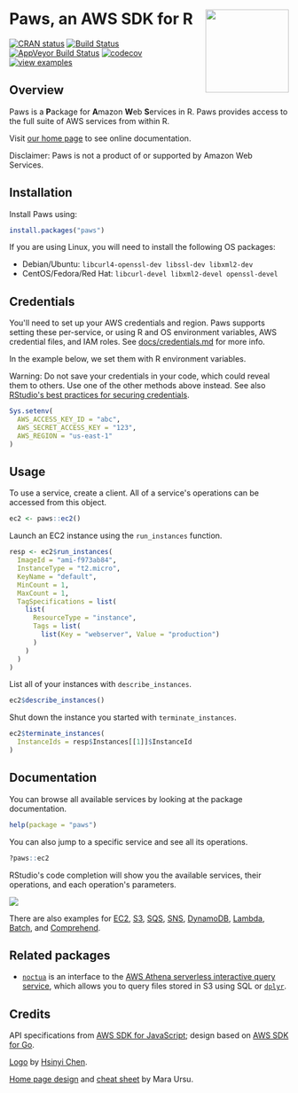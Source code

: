 
# Paws, an AWS SDK for R [<img src="docs/logo.png" align="right" height="150" />](docs/cheat_sheet.pdf)

[![CRAN status](https://www.r-pkg.org/badges/version/paws)](https://cran.r-project.org/package=paws)
[![Build Status](https://travis-ci.com/paws-r/paws.svg?branch=master)](https://travis-ci.com/paws-r/paws)
[![AppVeyor Build Status](https://ci.appveyor.com/api/projects/status/2ma1spb2f55129qc/branch/master?svg=true)](https://ci.appveyor.com/project/paws-r/paws/branch/master)
[![codecov](https://codecov.io/gh/paws-r/paws/branch/master/graph/badge.svg)](https://codecov.io/gh/paws-r/paws)
[![view examples](https://img.shields.io/badge/learn%20by-examples-0077b3.svg)](https://github.com/paws-r/paws/tree/master/examples)

## Overview

Paws is a **P**ackage for **A**mazon **W**eb **S**ervices in R. Paws provides
access to the full suite of AWS services from within R.

Visit [our home page](https://paws-r.github.io) to see online documentation.

Disclaimer: Paws is not a product of or supported by Amazon Web Services.

## Installation

Install Paws using:

``` r
install.packages("paws")
```

If you are using Linux, you will need to install the following OS packages:

* Debian/Ubuntu: `libcurl4-openssl-dev libssl-dev libxml2-dev`
* CentOS/Fedora/Red Hat: `libcurl-devel libxml2-devel openssl-devel`

## Credentials

You'll need to set up your AWS credentials and region. Paws supports setting 
these per-service, or using R and OS environment variables, AWS credential
files, and IAM roles. See [docs/credentials.md](docs/credentials.md) for more
info.

In the example below, we set them with R environment variables.

Warning: Do not save your credentials in your code, which could reveal
them to others. Use one of the other methods above instead. See also
[RStudio's best practices for securing credentials](https://db.rstudio.com/best-practices/managing-credentials/#encrypt-credentials-with-keyring).

``` r
Sys.setenv(
  AWS_ACCESS_KEY_ID = "abc",
  AWS_SECRET_ACCESS_KEY = "123",
  AWS_REGION = "us-east-1"
)
```

## Usage

To use a service, create a client. All of a service's operations
can be accessed from this object.

``` r
ec2 <- paws::ec2()
```

Launch an EC2 instance using the `run_instances` function.

``` r
resp <- ec2$run_instances(
  ImageId = "ami-f973ab84",
  InstanceType = "t2.micro",
  KeyName = "default",
  MinCount = 1,
  MaxCount = 1,
  TagSpecifications = list(
    list(
      ResourceType = "instance",
      Tags = list(
        list(Key = "webserver", Value = "production")
      )
    )
  )
)
```

List all of your instances with `describe_instances`.

``` r
ec2$describe_instances()
```

Shut down the instance you started with `terminate_instances`.

``` r
ec2$terminate_instances(
  InstanceIds = resp$Instances[[1]]$InstanceId
)
```

## Documentation

You can browse all available services by looking at the package documentation.

``` r
help(package = "paws")
```

You can also jump to a specific service and see all its operations.

``` r
?paws::ec2
```

RStudio's code completion will show you the available services,
their operations, and each operation's parameters.

![](docs/code_completion.gif)

There are also examples for [EC2](examples/ec2.R), [S3](examples/s3.R),
[SQS](examples/sqs.R), [SNS](examples/sns.R),
[DynamoDB](examples/dynamodb.R), [Lambda](examples/lambda.R),
[Batch](examples/batch.R), and [Comprehend](examples/comprehend.R).

## Related packages

* [`noctua`](https://dyfanjones.github.io/noctua/) is an interface to the
[AWS Athena serverless interactive query service](https://aws.amazon.com/athena/),
which allows you to query files stored in S3 using SQL or
[`dplyr`](https://dplyr.tidyverse.org/).

## Credits

API specifications from [AWS SDK for JavaScript](https://github.com/aws/aws-sdk-js);
design based on [AWS SDK for Go](https://github.com/aws/aws-sdk-go).

[Logo](docs/logo.png) by [Hsinyi Chen](https://linktr.ee/starfolio).

[Home page design](https://paws-r.github.io) and [cheat sheet](docs/cheat_sheet.pdf) by Mara Ursu.
